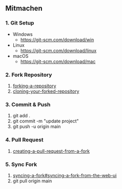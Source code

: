 ## Mitmachen
### 1. Git Setup
- Windows
  - https://git-scm.com/download/win
- Linux
  - https://git-scm.com/download/linux
- macOS
  - https://git-scm.com/download/mac

### 2. Fork Repository
1. [forking-a-repository](https://docs.github.com/en/get-started/quickstart/fork-a-repo#forking-a-repository)
2. [cloning-your-forked-repository](https://docs.github.com/en/get-started/quickstart/fork-a-repo#cloning-your-forked-repository)

### 3. Commit & Push
1. git add .
2. git commit -m "update project"
3. git push -u origin main

### 4. Pull Request
1. [creating-a-pull-request-from-a-fork](https://docs.github.com/en/github/collaborating-with-pull-requests/proposing-changes-to-your-work-with-pull-requests/creating-a-pull-request-from-a-fork)

### 5. Sync Fork
1. [syncing-a-fork#syncing-a-fork-from-the-web-ui](https://docs.github.com/en/github/collaborating-with-pull-requests/working-with-forks/syncing-a-fork#syncing-a-fork-from-the-web-ui)
2. git pull origin main
